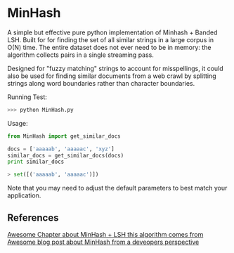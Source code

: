 # MinHash

A simple but effective pure python implementation of Minhash + Banded LSH. Built for for finding the set of all similar strings in a large corpus in O(N) time. The entire dataset does not ever need to be in memory: the algorithm collects pairs in a single streaming pass. 

Designed for "fuzzy matching" strings to account for misspellings, it could also be used for finding similar documents from a web crawl by splitting strings along word boundaries rather than character boundaries.

Running Test:
```bash
>>> python MinHash.py
```

Usage:
```python
from MinHash import get_similar_docs

docs = ['aaaaab', 'aaaaac', 'xyz']
similar_docs = get_similar_docs(docs)
print similar_docs

> set([('aaaaab', 'aaaaac')])
```

Note that you may need to adjust the default parameters to best match your application.

## References
[Awesome Chapter about MinHash + LSH this algorithm comes from](http://infolab.stanford.edu/~ullman/mmds/ch3.pdf) 
[Awesome blog post about MinHash from a deveopers perspective](http://matthewcasperson.blogspot.com/2013/11/minhash-for-dummies.html)